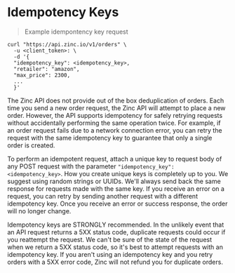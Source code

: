 # Idempotency Keys

> Example idempontency key request

```shell
curl "https://api.zinc.io/v1/orders" \
  -u <client_token>: \
  -d '{
  "idempotency_key": <idempotency_key>,
  "retailer": "amazon",
  "max_price": 2300,
  ...
  }'
```

The Zinc API does not provide out of the box deduplication of orders. Each time you send a new order request, the Zinc API will attempt to place a new order. However, the API supports idempotency for safely retrying requests without accidentally performing the same operation twice. For example, if an order request fails due to a network connection error, you can retry the request with the same idempotency key to guarantee that only a single order is created.

To perform an idempotent request, attach a unique key to request body of any POST request with the parameter `"idempotency_key": <idempotency_key>`. How you create unique keys is completely up to you. We suggest using random strings or UUIDs. We'll always send back the same response for requests made with the same key. If you receive an error on a request, you can retry by sending another request with a different idempotency key. Once you receive an error or success response, the order will no longer change.

Idempotency keys are STRONGLY recommended. In the unlikely event that an API request returns a 5XX status code, duplicate requests could occur if you reattempt the request. We can't be sure of the state of the request when we return a 5XX status code, so it's best to attempt requests with an idempotency key. If you aren't using an idempotency key and you retry orders with a 5XX error code, Zinc will not refund you for duplicate orders.
